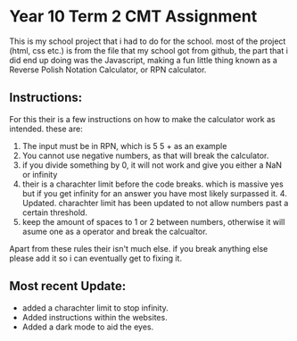 # Year 10 Term 2 CMT Assignment
This is my school project that i had to do for the school. most of the project (html, css etc.) is from the file that my school got from github, the part that i did end up doing was the Javascript, making a fun little thing known as a Reverse Polish Notation Calculator, or RPN calculator.

## Instructions:
For this their is a few instructions on how to make the calculator work as intended. these are:
1. The input must be in RPN, which is 5 5 + as an example
2. You cannot use negative numbers, as that will break the calculator.
3. if you divide something by 0, it will not work and give you either a NaN or infinity
4. their is a charachter limit before the code breaks. which is massive yes but if you get infinity for an answer you have most likely surpassed it. 
    4. Updated. charachter limit has been updated to not allow numbers past a certain threshold.
5. keep the amount of spaces to 1 or 2 between numbers, otherwise it will asume one as a operator and break the calcualtor.

Apart from these rules their isn't much else. if you break anything else please add it so i can eventually get to fixing it.

## Most recent Update:
- added a charachter limit to stop infinity.
- Added instructions within the websites. 
- Added a dark mode to aid the eyes.
